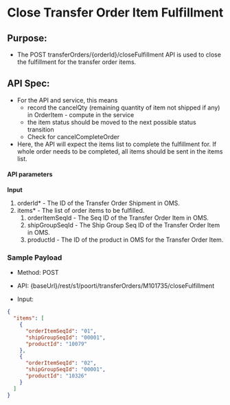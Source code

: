 # Close Transfer Order Item Fulfillment	

## **Purpose:**

* The POST transferOrders/{orderId}/closeFulfillment API is used to close the fulfillment for the transfer order items.

## **API Spec:**

* For the API and service, this means
  * record the cancelQty (remaining quantity of item not shipped if any) in OrderItem - compute in the service
  * the item status should be moved to the next possible status transition
  * Check for cancelCompleteOrder
* Here, the API will expect the items list to complete the fulfillment for. If whole order needs to be completed, all items should be sent in the items list.

#### API parameters

**Input**
1. orderId* - The ID of the Transfer Order Shipment in OMS.
2. items* - The list of order items to be fulfilled.
   1. orderItemSeqId - The Seq ID of the Transfer Order Item in OMS.
   2. shipGroupSeqId - The Ship Group Seq ID of the Transfer Order Item in OMS.
   3. productId - The ID of the product in OMS for the Transfer Order Item.

### Sample Payload

* Method: POST
* API: {baseUrl}/rest/s1/poorti/transferOrders/M101735/closeFulfillment

* Input:
```json
{
  "items": [
    {
      "orderItemSeqId": "01",
      "shipGroupSeqId": "00001",
      "productId": "10079"
    },
    {
      "orderItemSeqId": "02",
      "shipGroupSeqId": "00001",
      "productId": "10326"
    }
  ]
}
```


